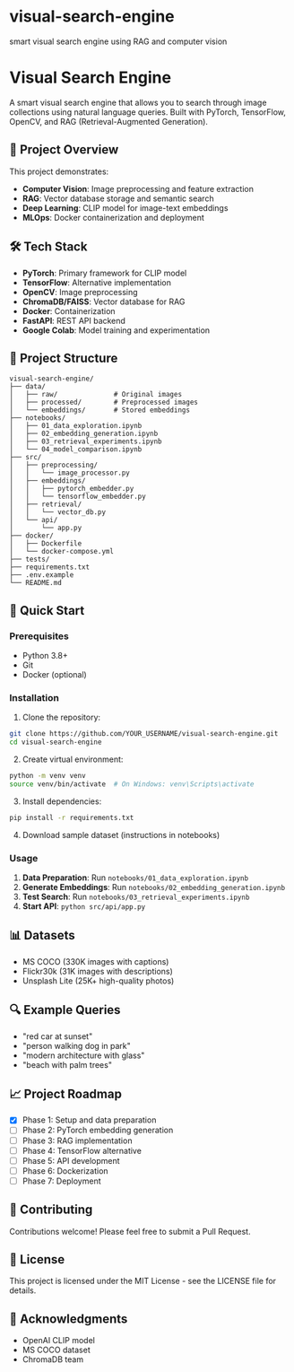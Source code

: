 # visual-search-engine
smart visual search engine using RAG and computer vision
# Visual Search Engine

A smart visual search engine that allows you to search through image collections using natural language queries. Built with PyTorch, TensorFlow, OpenCV, and RAG (Retrieval-Augmented Generation).

## 🎯 Project Overview

This project demonstrates:
- **Computer Vision**: Image preprocessing and feature extraction
- **RAG**: Vector database storage and semantic search
- **Deep Learning**: CLIP model for image-text embeddings
- **MLOps**: Docker containerization and deployment

## 🛠️ Tech Stack

- **PyTorch**: Primary framework for CLIP model
- **TensorFlow**: Alternative implementation
- **OpenCV**: Image preprocessing
- **ChromaDB/FAISS**: Vector database for RAG
- **Docker**: Containerization
- **FastAPI**: REST API backend
- **Google Colab**: Model training and experimentation

## 📁 Project Structure

```
visual-search-engine/
├── data/
│   ├── raw/              # Original images
│   ├── processed/        # Preprocessed images
│   └── embeddings/       # Stored embeddings
├── notebooks/
│   ├── 01_data_exploration.ipynb
│   ├── 02_embedding_generation.ipynb
│   ├── 03_retrieval_experiments.ipynb
│   └── 04_model_comparison.ipynb
├── src/
│   ├── preprocessing/
│   │   └── image_processor.py
│   ├── embeddings/
│   │   ├── pytorch_embedder.py
│   │   └── tensorflow_embedder.py
│   ├── retrieval/
│   │   └── vector_db.py
│   └── api/
│       └── app.py
├── docker/
│   ├── Dockerfile
│   └── docker-compose.yml
├── tests/
├── requirements.txt
├── .env.example
└── README.md
```

## 🚀 Quick Start

### Prerequisites
- Python 3.8+
- Git
- Docker (optional)

### Installation

1. Clone the repository:
```bash
git clone https://github.com/YOUR_USERNAME/visual-search-engine.git
cd visual-search-engine
```

2. Create virtual environment:
```bash
python -m venv venv
source venv/bin/activate  # On Windows: venv\Scripts\activate
```

3. Install dependencies:
```bash
pip install -r requirements.txt
```

4. Download sample dataset (instructions in notebooks)

### Usage

1. **Data Preparation**: Run `notebooks/01_data_exploration.ipynb`
2. **Generate Embeddings**: Run `notebooks/02_embedding_generation.ipynb`
3. **Test Search**: Run `notebooks/03_retrieval_experiments.ipynb`
4. **Start API**: `python src/api/app.py`

## 📊 Datasets

- MS COCO (330K images with captions)
- Flickr30k (31K images with descriptions)
- Unsplash Lite (25K+ high-quality photos)

## 🔍 Example Queries

- "red car at sunset"
- "person walking dog in park"
- "modern architecture with glass"
- "beach with palm trees"

## 📈 Project Roadmap

- [x] Phase 1: Setup and data preparation
- [ ] Phase 2: PyTorch embedding generation
- [ ] Phase 3: RAG implementation
- [ ] Phase 4: TensorFlow alternative
- [ ] Phase 5: API development
- [ ] Phase 6: Dockerization
- [ ] Phase 7: Deployment

## 🤝 Contributing

Contributions welcome! Please feel free to submit a Pull Request.

## 📝 License

This project is licensed under the MIT License - see the LICENSE file for details.

## 🙏 Acknowledgments

- OpenAI CLIP model
- MS COCO dataset
- ChromaDB team
